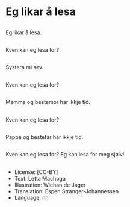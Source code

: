 # Eg likar å lesa

##
Eg likar å lesa.

##
Kven kan eg lesa for?

##
Systera mi søv.

##
Kven kan eg lesa for?

##
Mamma og bestemor har ikkje tid.

##
Kven kan eg lesa for?

##
Pappa og bestefar har ikkje tid.

##
Kven kan eg lesa for? Eg kan lesa for meg sjølv!

##
* License: [CC-BY]
* Text: Letta Machoga
* Illustration: Wiehan de Jager
* Translation: Espen Stranger-Johannessen
* Language: nn
